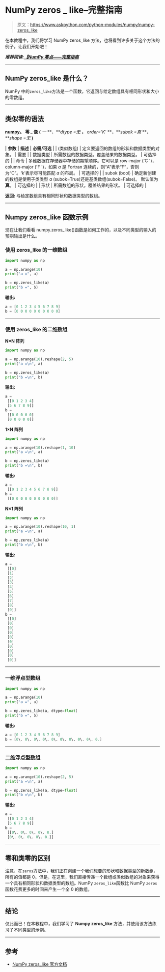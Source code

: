# NumPy zeros _ like–完整指南

> 原文：<https://www.askpython.com/python-modules/numpy/numpy-zeros_like>

在本教程中，我们将学习 NumPy zeros_like 方法，也将看到许多关于这个方法的例子。让我们开始吧！

***推荐阅读:[【NumPy 零点——完整指南](https://www.askpython.com/python/numpy-zeros)***

* * *

## NumPy zeros_like 是什么？

NumPy 中的`zeros_like`方法是一个函数，它返回与给定数组具有相同形状和大小的零数组。

* * *

## 类似零的语法

**numpy。** **零 _ 像** **(** *一* **，***dtype =无* **，** *order='K'* **，***subok =真* **，***shape =无* **)**

| **参数** | **描述** | **必需/可选** |
| (类似数组) | 定义要返回的数组的形状和数据类型的对象。 | 需要 |
| 数据类型 | 所需数组的数据类型。覆盖结果的数据类型。 | 可选择的 |
| 命令 | 多维数据在存储器中存储的期望顺序。它可以是 row-major ('C ')，column-major ('F ')，如果 *a* 是 Fortran 连续的，则“A”表示“F”，否则为“C”。‘k’表示尽可能匹配 *a* 的布局。 | 可选择的 |
| subok (bool) | 确定新创建的数组是使用子类类型 *a* (subok=True)还是基类数组(subok=False)。
默认值为**真**。 | 可选择的 |
| 形状 | 所需数组的形状。覆盖结果的形状。 | 可选择的 |

**返回:**
与给定数组具有相同形状和数据类型的数组。

* * *

## Numpy zeros_like 函数示例

现在让我们看看 numpy.zeros_like()函数是如何工作的，以及不同类型的输入的预期输出是什么。

### 使用 zeros_like 的一维数组

```py
import numpy as np

a = np.arange(10)
print("a =", a)

b = np.zeros_like(a)
print("b =", b)

```

**输出:**

```py
a = [0 1 2 3 4 5 6 7 8 9]
b = [0 0 0 0 0 0 0 0 0 0]

```

* * *

### 使用 zeros_like 的二维数组

**N×N 阵列**

```py
import numpy as np

a = np.arange(10).reshape(2, 5)
print("a =\n", a)

b = np.zeros_like(a)
print("b =\n", b)

```

**输出:**

```py
a =
 [[0 1 2 3 4]
 [5 6 7 8 9]]
b =
 [[0 0 0 0 0]
 [0 0 0 0 0]]

```

**1×N 阵列**

```py
import numpy as np

a = np.arange(10).reshape(1, 10)
print("a =\n", a)

b = np.zeros_like(a)
print("b =\n", b)

```

**输出:**

```py
a =
 [[0 1 2 3 4 5 6 7 8 9]]
b =
 [[0 0 0 0 0 0 0 0 0 0]]

```

**N×1 阵列**

```py
import numpy as np

a = np.arange(10).reshape(10, 1)
print("a =\n", a)

b = np.zeros_like(a)
print("b =\n", b)

```

**输出:**

```py
a =
 [[0]
 [1]
 [2]
 [3]
 [4]
 [5]
 [6]
 [7]
 [8]
 [9]]
b =
 [[0]
 [0]
 [0]
 [0]
 [0]
 [0]
 [0]
 [0]
 [0]
 [0]]

```

* * *

### 一维浮点型数组

```py
import numpy as np

a = np.arange(10)
print("a =", a)

b = np.zeros_like(a, dtype=float)
print("b =", b)

```

**输出:**

```py
a = [0 1 2 3 4 5 6 7 8 9]
b = [0\. 0\. 0\. 0\. 0\. 0\. 0\. 0\. 0\. 0.]

```

* * *

### 二维浮点型数组

```py
import numpy as np

a = np.arange(10).reshape(2, 5)
print("a =\n", a)

b = np.zeros_like(a, dtype=float)
print("b =\n", b)

```

**输出:**

```py
a =
 [[0 1 2 3 4]
 [5 6 7 8 9]]
b =
 [[0\. 0\. 0\. 0\. 0.]
 [0\. 0\. 0\. 0\. 0.]]

```

* * *

## 零和类零的区别

注意，在`zeros`方法中，我们正在创建一个我们想要的形状和数据类型的新数组，所有的值都是 0。但是，在这里，我们直接传递一个数组或类似数组的对象来获得一个具有相同形状和数据类型的数组。NumPy `zeros_like`函数比 NumPy `zeros`函数花费更多的时间来产生一个全 0 的数组。

* * *

## 结论

仅此而已！在本教程中，我们学习了 **Numpy zeros_like** 方法，并使用该方法练习了不同类型的示例。

* * *

## 参考

*   [NumPy zeros_like 官方文档](https://numpy.org/doc/stable/reference/generated/numpy.zeros_like.html)